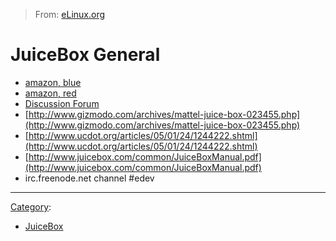 > From: [eLinux.org](http://eLinux.org/JuiceBox_General "http://eLinux.org/JuiceBox_General")


# JuiceBox General



-   [amazon,
    blue](http://www.amazon.com/exec/obidos/tg/detail/-/B0002VO2J2/qid=1107065337/sr=8-2/ref=pd_ka_2/102-8356258-5677734?v=glance&s=toys&n=507846)
-   [amazon,
    red](http://www.amazon.com/exec/obidos/tg/detail/-/B0002VO2JW/ref=pd_sim_toys_2/102-8356258-5677734?v=glance&s=toys&n=507846)
-   [Discussion
    Forum](http://www.linux-hacker.net/cgi-bin/UltraBoard/UltraBoard.pl?Action=ShowBoard&Board=MJB&Idle=0&Sort=0&Order=Descend&Page=0&Session=prp)
-   [http://www.gizmodo.com/archives/mattel-juice-box-023455.php](http://www.gizmodo.com/archives/mattel-juice-box-023455.php)
-   [http://www.ucdot.org/articles/05/01/24/1244222.shtml](http://www.ucdot.org/articles/05/01/24/1244222.shtml)
-   [http://www.juicebox.com/common/JuiceBoxManual.pdf](http://www.juicebox.com/common/JuiceBoxManual.pdf)
-   irc.freenode.net channel \#edev

* * * * *


[Category](http://eLinux.org/Special:Categories "Special:Categories"):

-   [JuiceBox](http://eLinux.org/Category:JuiceBox "Category:JuiceBox")

